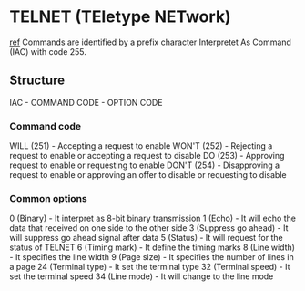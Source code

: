 # TELNET (TEletype NETwork)
[ref](https://www.rfc-editor.org/rfc/rfc854.html)
Commands are identified by a prefix character Interpretet As Command (IAC) with code 255.

## Structure
IAC - COMMAND CODE - OPTION CODE

### Command code
WILL (251) - Accepting a request to enable
WON'T (252) - Rejecting a request to enable or accepting a request to disable
DO (253) - Approving request to enable or requesting to enable
DON'T (254) - Disapproving a request to enable or approving an offer to disable or requesting to disable

### Common options
0 (Binary) - It interpret as 8-bit binary transmission
1	(Echo) - It will echo the data that received on one side to the other side
3	(Suppress go ahead) -	It will suppress go ahead signal after data
5	(Status) -	It will request for the status of TELNET
6 (Timing mark) -	It define the timing marks
8	(Line width) -	It specifies the line width
9	(Page size) -	It specifies the number of lines in a page
24	(Terminal type) -	It set the terminal type
32	(Terminal speed) -	It set the terminal speed
34	(Line mode) - It will change to the line mode

